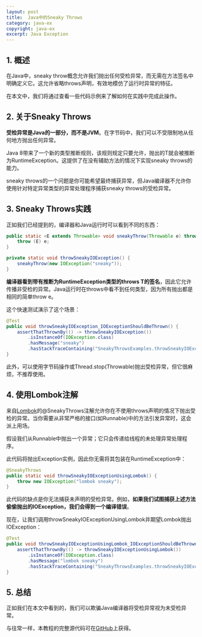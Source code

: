 ```yaml
---
layout: post
title:  Java中的Sneaky Throws
category: java-ex
copyright: java-ex
excerpt: Java Exception
---
```


## 1. 概述

在Java中，sneaky throw概念允许我们抛出任何受检异常，而无需在方法签名中明确定义它。这允许省略throws声明，有效地模仿了运行时异常的特征。

在本文中，我们将通过查看一些代码示例来了解如何在实践中完成此操作。

## 2. 关于Sneaky Throws

**受检异常是Java的一部分，而不是JVM**。在字节码中，我们可以不受限制地从任何地方抛出任何异常。

Java 8带来了一个新的类型推断规则，该规则规定只要允许，抛出的T就会被推断为RuntimeException。这提供了在没有辅助方法的情况下实现sneaky throws的能力。

sneaky throws的一个问题是你可能希望最终捕获异常，但Java编译器不允许你使用针对特定异常类型的异常处理程序捕获sneaky throws的受检异常。

## 3. Sneaky Throws实践

正如我们已经提到的，编译器和Java运行时可以看到不同的东西：

```java
public static <E extends Throwable> void sneakyThrow(Throwable e) throws E {
    throw (E) e;
}

private static void throwSneakyIOException() {
    sneakyThrow(new IOException("sneaky"));
}
```

**编译器看到带有推断为RuntimeException类型的throws T的签名**，因此它允许传播非受检的异常。Java运行时在throws中看不到任何类型，因为所有抛出都是相同的简单throw e。

这个快速测试演示了这个场景：

```java
@Test
public void throwSneakyIOException_IOExceptionShouldBeThrown() {
    assertThatThrownBy(() -> throwSneakyIOException())
        .isInstanceOf(IOException.class)
        .hasMessage("sneaky")
        .hasStackTraceContaining("SneakyThrowsExamples.throwSneakyIOException");
}
```

此外，可以使用字节码操作或Thread.stop(Throwable)抛出受检异常，但它很麻烦，不推荐使用。

## 4. 使用Lombok注解

来自[Lombok](https://projectlombok.org/)的@SneakyThrows注解允许你在不使用throws声明的情况下抛出受检的异常。当你需要从非常严格的接口(如Runnable)中的方法引发异常时，这会派上用场。

假设我们从Runnable中抛出一个异常；它只会传递给线程的未处理异常处理程序。

此代码将抛出Exception实例，因此你无需将其包装在RuntimeException中：

```java
@SneakyThrows
public static void throwSneakyIOExceptionUsingLombok() {
    throw new IOException("lombok sneaky");
}
```

此代码的缺点是你无法捕获未声明的受检异常。例如，**如果我们试图捕获上述方法偷偷抛出的IOException，我们会得到一个编译错误**。

现在，让我们调用throwSneakyIOExceptionUsingLombok并期望Lombok抛出IOException：

```java
@Test
public void throwSneakyIOExceptionUsingLombok_IOExceptionShouldBeThrown() {
    assertThatThrownBy(() -> throwSneakyIOExceptionUsingLombok())
        .isInstanceOf(IOException.class)
        .hasMessage("lombok sneaky")
        .hasStackTraceContaining("SneakyThrowsExamples.throwSneakyIOExceptionUsingLombok");
}
```

## 5. 总结

正如我们在本文中看到的，我们可以欺骗Java编译器将受检异常视为未受检异常。

与往常一样，本教程的完整源代码可在[GitHub](https://github.com/tuyucheng7/taketoday-tutorial4j/tree/master/java-core-modules/java-exceptions-4)上获得。
